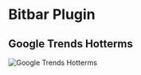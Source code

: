 # Bitbar Plugin

## Google Trends Hotterms
![Google Trends Hotterms](https://i.imgur.com/i4wimzx.png)
